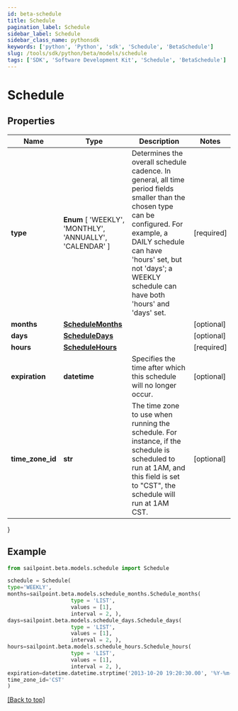 ```yaml
---
id: beta-schedule
title: Schedule
pagination_label: Schedule
sidebar_label: Schedule
sidebar_class_name: pythonsdk
keywords: ['python', 'Python', 'sdk', 'Schedule', 'BetaSchedule']
slug: /tools/sdk/python/beta/models/schedule
tags: ['SDK', 'Software Development Kit', 'Schedule', 'BetaSchedule']
---
```


# Schedule

## Properties

| Name | Type | Description | Notes |
| --- | --- | --- | --- |
| **type** | **Enum** [ 'WEEKLY', 'MONTHLY', 'ANNUALLY', 'CALENDAR' ] | Determines the overall schedule cadence. In general, all time period fields smaller than the chosen type can be configured. For example, a DAILY schedule can have 'hours' set, but not 'days'; a WEEKLY schedule can have both 'hours' and 'days' set. | [required] |
| **months** | [**ScheduleMonths**](schedule-months) |  | [optional] |
| **days** | [**ScheduleDays**](schedule-days) |  | [optional] |
| **hours** | [**ScheduleHours**](schedule-hours) |  | [required] |
| **expiration** | **datetime** | Specifies the time after which this schedule will no longer occur. | [optional] |
| **time_zone_id** | **str** | The time zone to use when running the schedule. For instance, if the schedule is scheduled to run at 1AM, and this field is set to \"CST\", the schedule will run at 1AM CST. | [optional] |

}

## Example

```python
from sailpoint.beta.models.schedule import Schedule

schedule = Schedule(
type='WEEKLY',
months=sailpoint.beta.models.schedule_months.Schedule_months(
                    type = 'LIST',
                    values = [1],
                    interval = 2, ),
days=sailpoint.beta.models.schedule_days.Schedule_days(
                    type = 'LIST',
                    values = [1],
                    interval = 2, ),
hours=sailpoint.beta.models.schedule_hours.Schedule_hours(
                    type = 'LIST',
                    values = [1],
                    interval = 2, ),
expiration=datetime.datetime.strptime('2013-10-20 19:20:30.00', '%Y-%m-%d %H:%M:%S.%f'),
time_zone_id='CST'
)

```

[[Back to top]](#)
